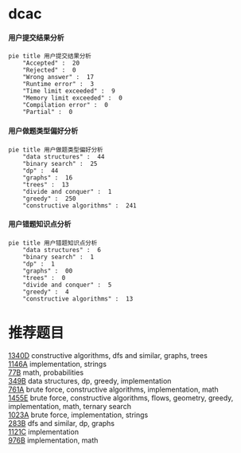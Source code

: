 # dcac

<!-- tabs:start -->



#### **用户提交结果分析**

```mermaid
pie title 用户提交结果分析
    "Accepted" :  20
    "Rejected" :  0
    "Wrong answer" :  17
    "Runtime error" :  3
    "Time limit exceeded" :  9
    "Memory limit exceeded" :  0
    "Compilation error" :  0
    "Partial" :  0
```

#### **用户做题类型偏好分析**

```mermaid
pie title 用户做题类型偏好分析
    "data structures" :  44
    "binary search" :  25
    "dp" :  44
    "graphs" :  16
    "trees" :  13
    "divide and conquer" :  1
    "greedy" :  250
    "constructive algorithms" :  241
```
#### **用户错题知识点分析**

```mermaid
pie title 用户错题知识点分析
    "data structures" :  6
    "binary search" :  1
    "dp" :  1
    "graphs" :  00
    "trees" :  0
    "divide and conquer" :  5
    "greedy" :  4
    "constructive algorithms" :  13
```



<!-- tabs:end -->
# 推荐题目
[1340D](https://codeforces.com/contest/1340/problem/D)		constructive algorithms,
                        dfs and similar,
                        graphs,
                        trees		  
[1146A](https://codeforces.com/contest/1146/problem/A)		implementation,
                        strings		  
[77B](https://codeforces.com/contest/77/problem/B)		math,
                        probabilities		  
[349B](https://codeforces.com/contest/349/problem/B)		data structures,
                        dp,
                        greedy,
                        implementation		  
[761A](https://codeforces.com/contest/761/problem/A)		brute force,
                        constructive algorithms,
                        implementation,
                        math		  
[1455E](https://codeforces.com/contest/1455/problem/E)		brute force,
                        constructive algorithms,
                        flows,
                        geometry,
                        greedy,
                        implementation,
                        math,
                        ternary search		  
[1023A](https://codeforces.com/contest/1023/problem/A)		brute force,
                        implementation,
                        strings		  
[283B](https://codeforces.com/contest/283/problem/B)		dfs and similar,
                        dp,
                        graphs		  
[1121C](https://codeforces.com/contest/1121/problem/C)		implementation		  
[976B](https://codeforces.com/contest/976/problem/B)		implementation,
                        math		  
